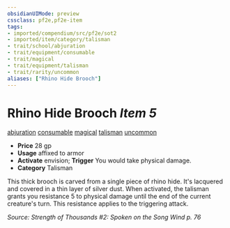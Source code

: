 ```yaml
---
obsidianUIMode: preview
cssclass: pf2e,pf2e-item
tags:
- imported/compendium/src/pf2e/sot2
- imported/item/category/talisman
- trait/school/abjuration
- trait/equipment/consumable
- trait/magical
- trait/equipment/talisman
- trait/rarity/uncommon
aliases: ["Rhino Hide Brooch"]
---
```

# Rhino Hide Brooch *Item 5*  
[abjuration](abjuration.md)  [consumable](consumable.md)  [magical](magical.md)  [talisman](talisman.md)  [uncommon](uncommon.md)  

- **Price** 28 gp
- **Usage** affixed to armor
- **Activate** envision; **Trigger** You would take physical damage.
- **Category** Talisman

This thick brooch is carved from a single piece of rhino hide. It's lacquered and covered in a thin layer of silver dust. When activated, the talisman grants you resistance 5 to physical damage until the end of the current creature's turn. This resistance applies to the triggering attack.

*Source: Strength of Thousands #2: Spoken on the Song Wind p. 76*